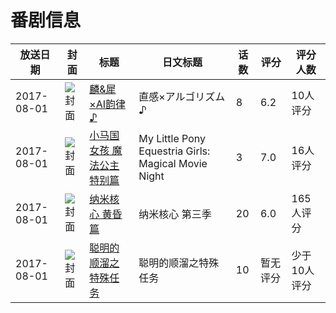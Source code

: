 # 番剧信息

|放送日期|封面|标题|日文标题|话数|评分|评分人数|
|---|---|---|---|---|---|---|
|2017-08-01|![封面](https://lain.bgm.tv/pic/cover/c/e3/e8/212022_P6Z00.jpg)|[麟&犀×AI韵律♪](https://bangumi.tv/subject/212022)|直感×アルゴリズム♪|8|6.2|10人评分|
|2017-08-01|![封面](https://lain.bgm.tv/pic/cover/c/ae/9a/267374_gioG4.jpg)|[小马国女孩 魔法公主特别篇](https://bangumi.tv/subject/267374)|My Little Pony Equestria Girls: Magical Movie Night|3|7.0|16人评分|
|2017-08-01|![封面](https://lain.bgm.tv/pic/cover/c/95/20/189780_C57ok.jpg)|[纳米核心 黄昏篇](https://bangumi.tv/subject/189780)|纳米核心 第三季|20|6.0|165人评分|
|2017-08-01|![封面](https://lain.bgm.tv/pic/cover/c/3e/e7/229129_cJuim.jpg)|[聪明的顺溜之特殊任务](https://bangumi.tv/subject/229129)|聪明的顺溜之特殊任务|10|暂无评分|少于10人评分|
